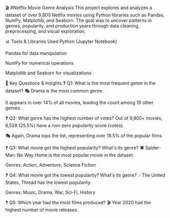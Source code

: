 🎬 #Netflix Movie Genre Analysis
This project explores and analyzes a dataset of over 9,800 Netflix movies using Python libraries such as Pandas, NumPy, Matplotlib, and Seaborn. The goal was to uncover patterns in genres, popularity, and production years through data cleaning, preprocessing, and visual exploration.

📊 Tools & Libraries Used
Python (Jupyter Notebook)

Pandas for data manipulation

NumPy for numerical operations

Matplotlib and Seaborn for visualizations

📌 Key Questions & Insights
❓ Q1: What is the most frequent genre in the dataset?
🎭 Drama is the most common genre.

It appears in over 14% of all movies, leading the count among 19 other genres.

❓ Q2: What genre has the highest number of votes?
Out of 9,800+ movies, 6,528 (25.5%) have a non-zero popularity score (votes).

🎭 Again, Drama tops the list, representing over 18.5% of the popular films.

❓ Q3: What movie got the highest popularity? What's its genre?
🕷️ Spider-Man: No Way Home is the most popular movie in the dataset.

Genres: Action, Adventure, Science Fiction

❓ Q4: What movie got the lowest popularity? What's its genre?
🎶 The United States, Thread has the lowest popularity.

Genres: Music, Drama, War, Sci-Fi, History

❓ Q5: Which year had the most films produced?
🎬 Year 2020 had the highest number of movie releases.
